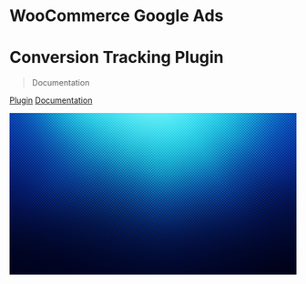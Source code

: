 <!-- _coverpage.md -->

<!-- ![logo](_media/icon.svg) -->

# WooCommerce Google Ads
# Conversion Tracking Plugin 

> Documentation

<!-- - Simple documentation
- for happy users -->

[Plugin](https://wordpress.org/plugins/woocommerce-google-adwords-conversion-tracking-tag/)
[Documentation](#WooCommerce-Google-Ads-Conversion-Tracking-Plugin)

<!-- background image -->

![](_media/mp-bg.jpg)
